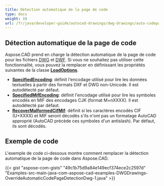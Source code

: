 ```yaml
---
title: Détection automatique de la page de code
type: docs
weight: 10
url: /fr/java/developer-guide/autocad-drawings/dwg-drawings/auto-codepage-detection/
---
```


## **Détection automatique de la page de code**

Aspose.CAD prend en charge la détection automatique de la page de code pour les fichiers [DWG](https://docs.fileformat.com/cad/dwg/) et [DWF](https://docs.fileformat.com/cad/dwf/). Si vous ne souhaitez pas utiliser cette fonctionnalité, vous pouvez la remplacer en définissant les propriétés suivantes de la classe [**LoadOptions**](https://reference.aspose.com/cad/java/com.aspose.cad/LoadOptions).

- [**SpecifiedEncoding**](https://reference.aspose.com/cad/java/com.aspose.cad/LoadOptions#setSpecifiedEncoding-int-): définit l'encodage utilisé pour lire les données textuelles à partir des formats DXF et DWG non-Unicode. Il est autodétecté par défaut.
- [**SpecifiedMifEncoding**](https://reference.aspose.com/cad/java/com.aspose.cad/LoadOptions#setSpecifiedMifEncoding-int-): définit l'encodage utilisé pour lire les symboles encodés en MIF des encodages CJK (format M+nXXXX). Il est autodétecté par défaut.
- [**RecoverMalformedCifMif**](https://reference.aspose.com/cad/java/com.aspose.cad/LoadOptions#setRecoverMalformedCifMif-boolean-): définit si les caractères encodés CIF (U+XXXX) et MIF seront décodés s'ils n'ont pas un formatage AutoCAD approprié (AutoCAD précède ces symboles d'un antislash). Par défaut, ils sont décodés.

## Exemple de code

L'exemple de code ci-dessous montre comment remplacer la détection automatique de la page de code dans Aspose.CAD.

{{< gist "aspose-com-gists" "49c1b75d9a84e149ecf374ece2c2597d" "Examples-src-main-java-com-aspose-cad-examples-DWGDrawings-OverrideAutomaticCodePageDetectionDwg-1.java" >}}
